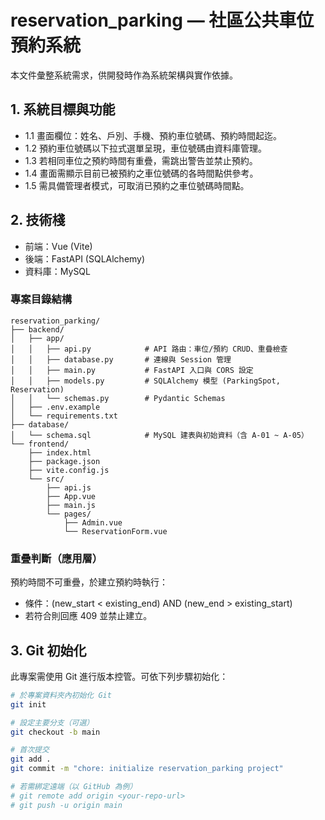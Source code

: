 # reservation_parking — 社區公共車位預約系統

本文件彙整系統需求，供開發時作為系統架構與實作依據。

## 1. 系統目標與功能
- 1.1 畫面欄位：姓名、戶別、手機、預約車位號碼、預約時間起迄。
- 1.2 預約車位號碼以下拉式選單呈現，車位號碼由資料庫管理。
- 1.3 若相同車位之預約時間有重疊，需跳出警告並禁止預約。
- 1.4 畫面需顯示目前已被預約之車位號碼的各時間點供參考。
- 1.5 需具備管理者模式，可取消已預約之車位號碼時間點。

## 2. 技術棧
- 前端：Vue (Vite)
- 後端：FastAPI (SQLAlchemy)
- 資料庫：MySQL

### 專案目錄結構
```
reservation_parking/
├── backend/
│   ├── app/
│   │   ├── api.py            # API 路由：車位/預約 CRUD、重疊檢查
│   │   ├── database.py       # 連線與 Session 管理
│   │   ├── main.py           # FastAPI 入口與 CORS 設定
│   │   ├── models.py         # SQLAlchemy 模型 (ParkingSpot, Reservation)
│   │   └── schemas.py        # Pydantic Schemas
│   ├── .env.example
│   └── requirements.txt
├── database/
│   └── schema.sql            # MySQL 建表與初始資料（含 A-01 ~ A-05）
└── frontend/
    ├── index.html
    ├── package.json
    ├── vite.config.js
    └── src/
        ├── api.js
        ├── App.vue
        ├── main.js
        └── pages/
            ├── Admin.vue
            └── ReservationForm.vue
```

### 重疊判斷（應用層）
預約時間不可重疊，於建立預約時執行：
- 條件：(new_start < existing_end) AND (new_end > existing_start)
- 若符合則回應 409 並禁止建立。

## 3. Git 初始化
此專案需使用 Git 進行版本控管。可依下列步驟初始化：

```bash
# 於專案資料夾內初始化 Git
git init

# 設定主要分支（可選）
git checkout -b main

# 首次提交
git add .
git commit -m "chore: initialize reservation_parking project"

# 若需綁定遠端（以 GitHub 為例）
# git remote add origin <your-repo-url>
# git push -u origin main
```

